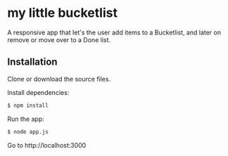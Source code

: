 # my little bucketlist
A responsive app that let's the user add items to a Bucketlist, and later on remove or move over to a Done list. 

## Installation
Clone or download the source files.

Install dependencies:
```sh
$ npm install
```
Run the app:
```sh
$ node app.js
```
Go to http://localhost:3000
